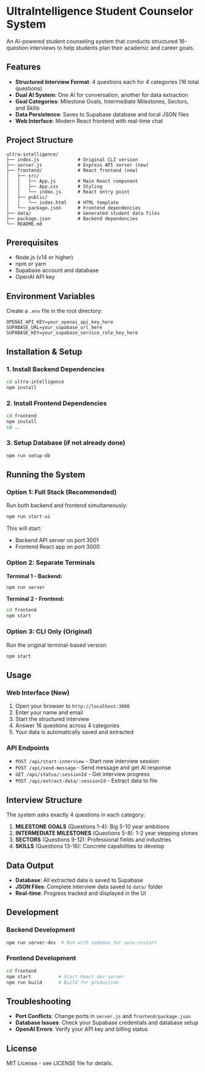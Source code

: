 # UltraIntelligence Student Counselor System

An AI-powered student counseling system that conducts structured 16-question interviews to help students plan their academic and career goals.

## Features

- **Structured Interview Format**: 4 questions each for 4 categories (16 total questions)
- **Dual AI System**: One AI for conversation, another for data extraction
- **Goal Categories**: Milestone Goals, Intermediate Milestones, Sectors, and Skills
- **Data Persistence**: Saves to Supabase database and local JSON files
- **Web Interface**: Modern React frontend with real-time chat

## Project Structure

```
ultra-intelligence/
├── index.js              # Original CLI version
├── server.js             # Express API server (new)
├── frontend/             # React frontend (new)
│   ├── src/
│   │   ├── App.js        # Main React component
│   │   ├── App.css       # Styling
│   │   └── index.js      # React entry point
│   ├── public/
│   │   └── index.html    # HTML template
│   └── package.json      # Frontend dependencies
├── data/                 # Generated student data files
├── package.json          # Backend dependencies
└── README.md
```

## Prerequisites

- Node.js (v14 or higher)
- npm or yarn
- Supabase account and database
- OpenAI API key

## Environment Variables

Create a `.env` file in the root directory:

```env
OPENAI_API_KEY=your_openai_api_key_here
SUPABASE_URL=your_supabase_url_here
SUPABASE_KEY=your_supabase_service_role_key_here
```

## Installation & Setup

### 1. Install Backend Dependencies

```bash
cd ultra-intelligence
npm install
```

### 2. Install Frontend Dependencies

```bash
cd frontend
npm install
cd ..
```

### 3. Setup Database (if not already done)

```bash
npm run setup-db
```

## Running the System

### Option 1: Full Stack (Recommended)

Run both backend and frontend simultaneously:

```bash
npm run start-ui
```

This will start:
- Backend API server on port 3001
- Frontend React app on port 3000

### Option 2: Separate Terminals

**Terminal 1 - Backend:**
```bash
npm run server
```

**Terminal 2 - Frontend:**
```bash
cd frontend
npm start
```

### Option 3: CLI Only (Original)

Run the original terminal-based version:

```bash
npm start
```

## Usage

### Web Interface (New)

1. Open your browser to `http://localhost:3000`
2. Enter your name and email
3. Start the structured interview
4. Answer 16 questions across 4 categories
5. Your data is automatically saved and extracted

### API Endpoints

- `POST /api/start-interview` - Start new interview session
- `POST /api/send-message` - Send message and get AI response
- `GET /api/status/:sessionId` - Get interview progress
- `POST /api/extract-data/:sessionId` - Extract data to file

## Interview Structure

The system asks exactly 4 questions in each category:

1. **MILESTONE GOALS** (Questions 1-4): Big 5-10 year ambitions
2. **INTERMEDIATE MILESTONES** (Questions 5-8): 1-2 year stepping stones
3. **SECTORS** (Questions 9-12): Professional fields and industries
4. **SKILLS** (Questions 13-16): Concrete capabilities to develop

## Data Output

- **Database**: All extracted data is saved to Supabase
- **JSON Files**: Complete interview data saved to `data/` folder
- **Real-time**: Progress tracked and displayed in the UI

## Development

### Backend Development

```bash
npm run server-dev  # Run with nodemon for auto-restart
```

### Frontend Development

```bash
cd frontend
npm start          # Start React dev server
npm run build      # Build for production
```

## Troubleshooting

- **Port Conflicts**: Change ports in `server.js` and `frontend/package.json`
- **Database Issues**: Check your Supabase credentials and database setup
- **OpenAI Errors**: Verify your API key and billing status

## License

MIT License - see LICENSE file for details.
